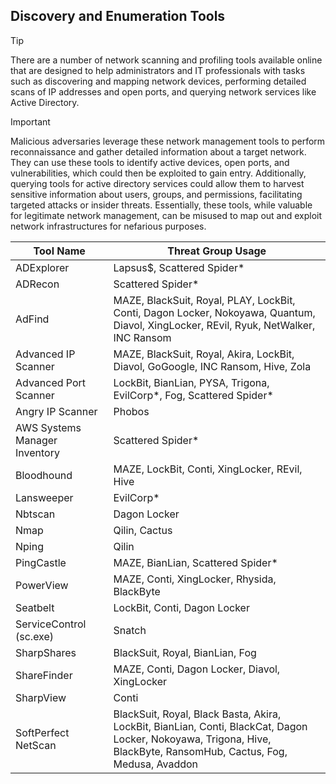 ## Discovery and Enumeration Tools

> [!TIP]
> There are a number of network scanning and profiling tools available online that are designed to help administrators and IT professionals with tasks such as discovering and mapping network devices, performing detailed scans of IP addresses and open ports, and querying network services like Active Directory. 

> [!IMPORTANT]
> Malicious adversaries leverage these network management tools to perform reconnaissance and gather detailed information about a target network. They can use these tools to identify active devices, open ports, and vulnerabilities, which could then be exploited to gain entry. Additionally, querying tools for active directory services could allow them to harvest sensitive information about users, groups, and permissions, facilitating targeted attacks or insider threats. Essentially, these tools, while valuable for legitimate network management, can be misused to map out and exploit network infrastructures for nefarious purposes.

| Tool Name | Threat Group Usage |
|---|---|
| ADExplorer | Lapsus$, Scattered Spider* |
| ADRecon | Scattered Spider* |
| AdFind | MAZE, BlackSuit, Royal, PLAY, LockBit, Conti, Dagon Locker, Nokoyawa, Quantum, Diavol, XingLocker, REvil, Ryuk, NetWalker, INC Ransom |
| Advanced IP Scanner | MAZE, BlackSuit, Royal, Akira, LockBit, Diavol, GoGoogle, INC Ransom, Hive, Zola |
| Advanced Port Scanner| LockBit, BianLian, PYSA, Trigona, EvilCorp*, Fog, Scattered Spider* |
| Angry IP Scanner | Phobos |
| AWS Systems Manager Inventory | Scattered Spider* |
| Bloodhound | MAZE, LockBit, Conti, XingLocker, REvil, Hive |
| Lansweeper | EvilCorp* |
| Nbtscan | Dagon Locker | 
| Nmap | Qilin, Cactus |
| Nping | Qilin |
| PingCastle | MAZE, BianLian, Scattered Spider* |
| PowerView | MAZE, Conti, XingLocker, Rhysida, BlackByte |
| Seatbelt | LockBit, Conti, Dagon Locker |
| ServiceControl (sc.exe) | Snatch |
| SharpShares | BlackSuit, Royal, BianLian, Fog |
| ShareFinder | MAZE, Conti, Dagon Locker, Diavol, XingLocker |
| SharpView | Conti |
| SoftPerfect NetScan | BlackSuit, Royal, Black Basta, Akira, LockBit, BianLian, Conti, BlackCat, Dagon Locker, Nokoyawa, Trigona, Hive, BlackByte, RansomHub, Cactus, Fog, Medusa, Avaddon |
